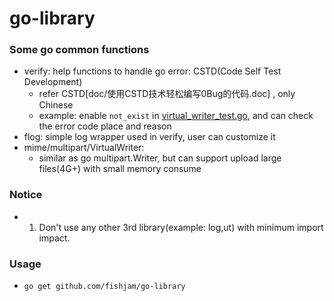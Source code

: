 # go-library

### Some go common functions
  - verify: help functions to handle go error: CSTD(Code Self Test  Development)
    - refer CSTD[doc/使用CSTD技术轻松编写0Bug的代码.doc] , only Chinese
    - example: enable `not_exist` in [virtual_writer_test.go](mime/multipart/virtual_writer_test.go), and can check the error code place and reason
  - flog: simple log wrapper used in verify, user can customize it
  - mime/multipart/VirtualWriter: 
    - similar as go multipart.Writer, but can support upload large files(4G+) with small memory consume 

### Notice
  - 1. Don't use any other 3rd library(example: log,ut) with minimum import impact.

### Usage
  - `go get github.com/fishjam/go-library`